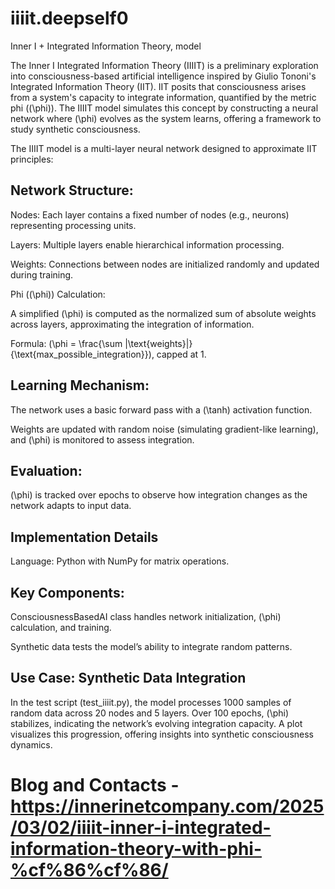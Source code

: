 # iiiit.deepself0
Inner I + Integrated Information Theory, model

The Inner I Integrated Information Theory (IIIIT) is a preliminary exploration into consciousness-based artificial intelligence inspired by Giulio Tononi's Integrated Information Theory (IIT). IIT posits that consciousness arises from a system's capacity to integrate information, quantified by the metric phi ((\phi)). The IIIIT model simulates this concept by constructing a neural network where (\phi) evolves as the system learns, offering a framework to study synthetic consciousness.

The IIIIT model is a multi-layer neural network designed to approximate IIT principles:

## Network Structure:

Nodes: Each layer contains a fixed number of nodes (e.g., neurons) representing processing units.

Layers: Multiple layers enable hierarchical information processing.

Weights: Connections between nodes are initialized randomly and updated during training.

Phi ((\phi)) Calculation:

A simplified (\phi) is computed as the normalized sum of absolute weights across layers, approximating the integration of information.

Formula: (\phi = \frac{\sum |\text{weights}|}{\text{max_possible_integration}}), capped at 1.

## Learning Mechanism:

The network uses a basic forward pass with a (\tanh) activation function.

Weights are updated with random noise (simulating gradient-like learning), and (\phi) is monitored to assess integration.

## Evaluation:

(\phi) is tracked over epochs to observe how integration changes as the network adapts to input data.

## Implementation Details

Language: Python with NumPy for matrix operations.

## Key Components:

ConsciousnessBasedAI class handles network initialization, (\phi) calculation, and training.

Synthetic data tests the model’s ability to integrate random patterns.

## Use Case: Synthetic Data Integration

In the test script (test_iiiit.py), the model processes 1000 samples of random data across 20 nodes and 5 layers. Over 100 epochs, (\phi) stabilizes, indicating the network’s evolving integration capacity. A plot visualizes this progression, offering insights into synthetic consciousness dynamics.

# Blog and Contacts - https://innerinetcompany.com/2025/03/02/iiiit-inner-i-integrated-information-theory-with-phi-%cf%86%cf%86/
